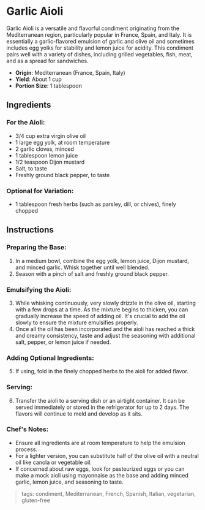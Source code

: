 # Garlic Aioli

Garlic Aioli is a versatile and flavorful condiment originating from the Mediterranean region, particularly popular in France, Spain, and Italy. It is essentially a garlic-flavored emulsion of garlic and olive oil and sometimes includes egg yolks for stability and lemon juice for acidity. This condiment pairs well with a variety of dishes, including grilled vegetables, fish, meat, and as a spread for sandwiches.

- **Origin**: Mediterranean (France, Spain, Italy)
- **Yield**: About 1 cup
- **Portion Size**: 1 tablespoon

## Ingredients

### For the Aioli:
- 3/4 cup extra virgin olive oil
- 1 large egg yolk, at room temperature
- 2 garlic cloves, minced
- 1 tablespoon lemon juice
- 1/2 teaspoon Dijon mustard
- Salt, to taste
- Freshly ground black pepper, to taste

### Optional for Variation:
- 1 tablespoon fresh herbs (such as parsley, dill, or chives), finely chopped

## Instructions

### Preparing the Base:
1. In a medium bowl, combine the egg yolk, lemon juice, Dijon mustard, and minced garlic. Whisk together until well blended.
2. Season with a pinch of salt and freshly ground black pepper.

### Emulsifying the Aioli:
3. While whisking continuously, very slowly drizzle in the olive oil, starting with a few drops at a time. As the mixture begins to thicken, you can gradually increase the speed of adding oil. It's crucial to add the oil slowly to ensure the mixture emulsifies properly.
4. Once all the oil has been incorporated and the aioli has reached a thick and creamy consistency, taste and adjust the seasoning with additional salt, pepper, or lemon juice if needed.

### Adding Optional Ingredients:
5. If using, fold in the finely chopped herbs to the aioli for added flavor.

### Serving:
6. Transfer the aioli to a serving dish or an airtight container. It can be served immediately or stored in the refrigerator for up to 2 days. The flavors will continue to meld and develop as it sits.

### Chef's Notes:
- Ensure all ingredients are at room temperature to help the emulsion process.
- For a lighter version, you can substitute half of the olive oil with a neutral oil like canola or vegetable oil.
- If concerned about raw eggs, look for pasteurized eggs or you can make a mock aioli using mayonnaise as the base and adding minced garlic, lemon juice, and seasoning to taste.

> tags: condiment, Mediterranean, French, Spanish, Italian, vegetarian, gluten-free